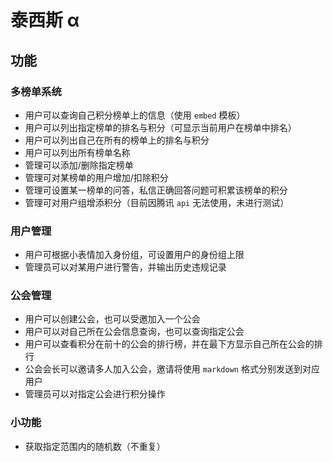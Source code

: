 # 泰西斯 α

## 功能

### 多榜单系统

-   用户可以查询自己积分榜单上的信息（使用 `embed` 模板）
-   用户可以列出指定榜单的排名与积分（可显示当前用户在榜单中排名）
-   用户可以列出自己在所有的榜单上的排名与积分
-   用户可以列出所有榜单名称
-   管理可以添加/删除指定榜单
-   管理可对某榜单的用户增加/扣除积分
-   管理可设置某一榜单的问答，私信正确回答问题可积累该榜单的积分
-   管理可对用户组增添积分（目前因腾讯 `api` 无法使用，未进行测试）

### 用户管理

-   用户可根据小表情加入身份组，可设置用户的身份组上限
-   管理员可以对某用户进行警告，并输出历史违规记录

### 公会管理

-   用户可以创建公会，也可以受邀加入一个公会
-   用户可以对自己所在公会信息查询，也可以查询指定公会
-   用户可以查看积分在前十的公会的排行榜，并在最下方显示自己所在公会的排行
-   公会会长可以邀请多人加入公会，邀请将使用 `markdown` 格式分别发送到对应用户
-   管理员可以对指定公会进行积分操作

### 小功能

-   获取指定范围内的随机数（不重复）
